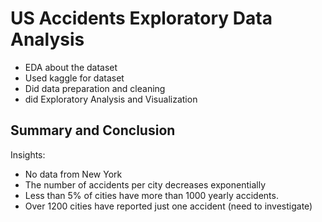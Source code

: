 # US Accidents Exploratory Data Analysis
- EDA about the dataset
- Used kaggle for dataset
- Did data preparation and cleaning
- did Exploratory Analysis and Visualization

## Summary and Conclusion
Insights:
- No data from New York
- The number of accidents per city decreases exponentially
- Less than 5% of cities have more than 1000 yearly accidents.
- Over 1200 cities have reported just one accident (need to investigate)

     
